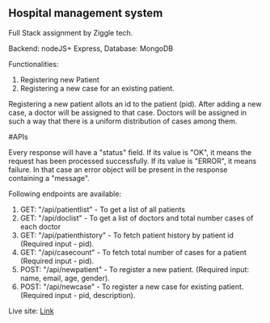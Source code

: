 
## Hospital management system

Full Stack assignment by Ziggle tech.

Backend: nodeJS+ Express,
Database: MongoDB

Functionalities:
1. Registering new Patient
2. Registering a new case for an existing patient.

Registering a new patient allots an id to the patient (pid).
After adding a new case, a doctor will be assigned to that case.
Doctors will be assigned in such a way that there is a uniform distribution of cases among them.

#APIs

Every response will have a "status" field.
If its value is "OK", it means the request has been processed successfully.
If its value is "ERROR", it means failure. In that case an error object will be present in the response containing a "message".

Following endpoints are available:

1. GET: "/api/patientlist"     -   To get a list of all patients
2. GET: "/api/doclist"         -   To get a list of doctors and total number cases of each doctor
3. GET: "/api/patienthistory"  -   To fetch patient history by patient id (Required input - pid).
4. GET: "/api/casecount"       -   To fetch total number of cases for a patient (Required input - pid).
5. POST: "/api/newpatient"     -   To register a new patient. (Required input: name, email, age, gender).
6. POST: "/api/newcase"        -   To register a new case for existing patient. (Required input - pid, description).

Live site: [Link](https://damp-basin-13149.herokuapp.com/)
